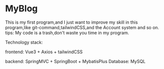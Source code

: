 # MyBlog
This is my first program,and I just want to improve my skill in this program,like git-command,tailwindCSS,and the Account system and so on.
tips: My code is a trash,don't waste you time in my program.

Technology stack: 

  frontend: Vue3 + Axios + tailwindCSS
  
  backend: SpringMVC + SpringBoot + MybatisPlus
    Database: MySQL
